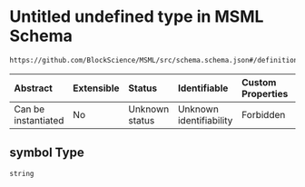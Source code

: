 # Untitled undefined type in MSML Schema

```txt
https://github.com/BlockScience/MSML/src/schema.schema.json#/definitions/ParameterElement/properties/symbol
```



| Abstract            | Extensible | Status         | Identifiable            | Custom Properties | Additional Properties | Access Restrictions | Defined In                                                                  |
| :------------------ | :--------- | :------------- | :---------------------- | :---------------- | :-------------------- | :------------------ | :-------------------------------------------------------------------------- |
| Can be instantiated | No         | Unknown status | Unknown identifiability | Forbidden         | Allowed               | none                | [schema.schema.json\*](../../out/schema.schema.json "open original schema") |

## symbol Type

`string`
